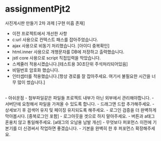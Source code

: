 # assignmentPjt2
사진게시판 만들기 2차 과제 [구현 미흡 존재]

- 이전 프로젝트에서 개선한 사항
- c:url 사용으로 컨텍스트 패스를 잡아주었습니다.
- ajax 사용으로 비동기 처리했습니다. [아이디 중복확인]
- html.inner 사용으로 개행문자를 DB에 저장하고 출력했습니다.
- jstl core 사용으로 script 직접입력을 막았습니다.
- 스케쥴러 적용시켰습니다.[테스트용 30초단위 주석처리되어있음]
- 비밀번호 암호화 했습니다.
- 인터셉터를 적용했습니다.[항상 경로를 잘 잡아주세요. 여기서 불필요한 시간을 너무 많이 썼습니다.]
<br/>
- 아쉬운점 
- 첨부파일같은 파일들 프로젝트 내부가 아닌 외부에서 관리해야합니다.
- 서버단에 요청해서 파일을 가져올 수 있도록 합니다.
- 드래그앤 드랍 추가해주세요.
- 상세보기 후 검색어 유지 및 페이징 유지되도록 해주세요.
- 로그인 검증을 더 완벽하게 막아봅시다. [중복로그인 포함]
- 로그아웃을 겟으로 하지 말아주세요.
- 버튼과 a태그 혼용치 않고 통일해주세요. [a태그의 오남용 남발 개선]
- 무엇보다 퍼포먼스 이전에 기본기를 더 신경써서 작업하면 좋겠습니다. 
- 기본을 완벽히 한 후 퍼포먼스 확장해주세요.
